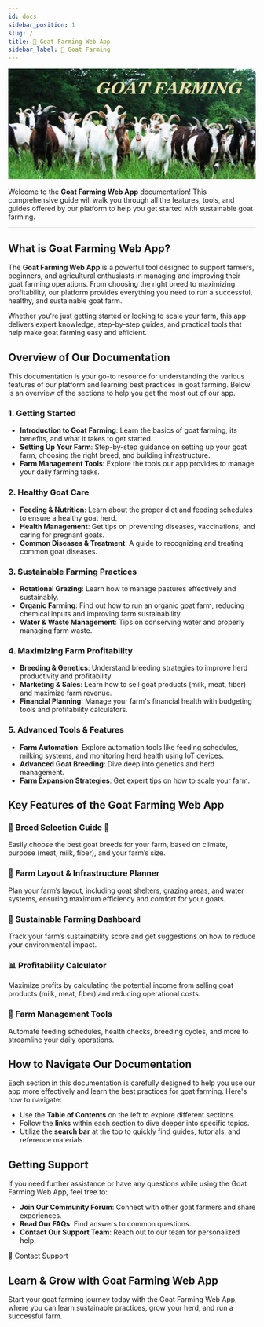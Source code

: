 ```yaml
---
id: docs
sidebar_position: 1
slug: /
title: 🐐 Goat Farming Web App
sidebar_label: 🐐 Goat Farming
---
```


![Goat Farming](./assets/img/banner.jpg)

Welcome to the **Goat Farming Web App** documentation! This comprehensive guide will walk you through all the features, tools, and guides offered by our platform to help you get started with sustainable goat farming.

---

## What is Goat Farming Web App?

The **Goat Farming Web App** is a powerful tool designed to support farmers, beginners, and agricultural enthusiasts in managing and improving their goat farming operations. From choosing the right breed to maximizing profitability, our platform provides everything you need to run a successful, healthy, and sustainable goat farm.

Whether you're just getting started or looking to scale your farm, this app delivers expert knowledge, step-by-step guides, and practical tools that help make goat farming easy and efficient.

## Overview of Our Documentation

This documentation is your go-to resource for understanding the various features of our platform and learning best practices in goat farming. Below is an overview of the sections to help you get the most out of our app.

### 1. Getting Started
   - **Introduction to Goat Farming**: Learn the basics of goat farming, its benefits, and what it takes to get started.
   - **Setting Up Your Farm**: Step-by-step guidance on setting up your goat farm, choosing the right breed, and building infrastructure.
   - **Farm Management Tools**: Explore the tools our app provides to manage your daily farming tasks.

   <!-- 📄 [Read the Getting Started Guide](./getting-started.md) -->

### 2. Healthy Goat Care
   - **Feeding & Nutrition**: Learn about the proper diet and feeding schedules to ensure a healthy goat herd.
   - **Health Management**: Get tips on preventing diseases, vaccinations, and caring for pregnant goats.
   - **Common Diseases & Treatment**: A guide to recognizing and treating common goat diseases.

   <!-- 📄 [Explore Goat Care](./goat-care.md) -->

### 3. Sustainable Farming Practices
   - **Rotational Grazing**: Learn how to manage pastures effectively and sustainably.
   - **Organic Farming**: Find out how to run an organic goat farm, reducing chemical inputs and improving farm sustainability.
   - **Water & Waste Management**: Tips on conserving water and properly managing farm waste.

   <!-- 📄 [Read Sustainable Farming Tips](./sustainable-farming.md) -->

### 4. Maximizing Farm Profitability
   - **Breeding & Genetics**: Understand breeding strategies to improve herd productivity and profitability.
   - **Marketing & Sales**: Learn how to sell goat products (milk, meat, fiber) and maximize farm revenue.
   - **Financial Planning**: Manage your farm's financial health with budgeting tools and profitability calculators.

   <!-- 📄 [Learn More About Profitability](./profitability.md) -->

### 5. Advanced Tools & Features
   - **Farm Automation**: Explore automation tools like feeding schedules, milking systems, and monitoring herd health using IoT devices.
   - **Advanced Goat Breeding**: Dive deep into genetics and herd management.
   - **Farm Expansion Strategies**: Get expert tips on how to scale your farm.

   <!-- 📄 [Advanced Tools for Your Farm](./advanced-features.md) -->


## Key Features of the Goat Farming Web App

### 🐐 Breed Selection Guide 🌿 
Easily choose the best goat breeds for your farm, based on climate, purpose (meat, milk, fiber), and your farm’s size.

### 🏡 Farm Layout & Infrastructure Planner
Plan your farm’s layout, including goat shelters, grazing areas, and water systems, ensuring maximum efficiency and comfort for your goats.

### 🍃 Sustainable Farming Dashboard
Track your farm’s sustainability score and get suggestions on how to reduce your environmental impact.

### 📊 Profitability Calculator
Maximize profits by calculating the potential income from selling goat products (milk, meat, fiber) and reducing operational costs.

### 📅 Farm Management Tools
Automate feeding schedules, health checks, breeding cycles, and more to streamline your daily operations.

## How to Navigate Our Documentation

Each section in this documentation is carefully designed to help you use our app more effectively and learn the best practices for goat farming. Here's how to navigate:

- Use the **Table of Contents** on the left to explore different sections.
- Follow the **links** within each section to dive deeper into specific topics.
- Utilize the **search bar** at the top to quickly find guides, tutorials, and reference materials.


## Getting Support

If you need further assistance or have any questions while using the Goat Farming Web App, feel free to:

- **Join Our Community Forum**: Connect with other goat farmers and share experiences.
- **Read Our FAQs**: Find answers to common questions.
- **Contact Our Support Team**: Reach out to our team for personalized help.

📧 [Contact Support](mailto:codeharborhub@gmail.com)

## Learn & Grow with Goat Farming Web App

Start your goat farming journey today with the Goat Farming Web App, where you can learn sustainable practices, grow your herd, and run a successful farm. 

<!-- 📄 [Explore the Full Documentation](./docs/overview.md) -->